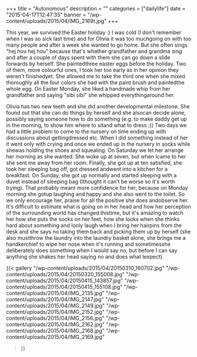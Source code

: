 +++
title = "Autonomous"
description = ""
categories = ["dailylife"]
date = "2015-04-17T12:47:35"
banner = "/wp-content/uploads/2015/04/IMG_2169t.jpg"
+++

This year, we survived the Easter holiday :) I was cold (I don't remember when I was so sick last
time) and for Olivia it was too muchgoing on with too many people and after a week she wanted to go
home. But she often sings "hej hou hej hou" because that's whather grandfather and grandma sing and after a
couple of days spent with them she can go down a slide forwards by herself. She paintedthree easter
eggs before the holiday. Two of them, more colourful ones, I took her too early as in her opinion
they weren't finishedyet. She allowed me to take the third one when she mixed thoroughly all the
four colors she had with the paint brush and paintedthe whole egg. On Easter Monday, she liked a
handmade whip from her grandfather and saying "sibi sibi" she whipped everythingaround her.

Olivia has two new teeth and she did another developmental milestone. She found out that she can do
things by herself and she alsocan decide alone, possibly saying someone how to do something (e.g.
to make daddy get up in the morning, to show him where to sitand what to dress :)) Two days we had
a little problem to come to the nursery on time ending up with discussions about gettingdressed
etc. When I did something instead of her it went only with crying and once we ended up in the
nursery in socks while shewas holding the shoes and squealing. On Saturday we let her arrange her
morning as she wanted. She woke up at seven, but when Icame to her she sent me away from her room.
Finally, she got up at ten satisfied, she took her sleeping bag off, got dressed andwent into a
kitchen for a breakfast. On Sunday, she got up normally and started sleeping with a duvet instead
of sleeping bag (Ithought it can't be worse so it's worth trying). That probably meant more
confidence for her, because on Monday morning she gotup laughing and happy and she also went to the
toilet. So we only encourage her, praise for all the positive she does andobserve her. It's
difficult to estimate what is going on in her head and how her perception of the surrounding world
has changed thistime, but it's amazing to watch her how she puts the socks on her feet, how she
looks when she thinks hard about something and Ionly laugh when I bring her hairpins from the desk
and she says no taking them back and picking them up by herself (she also mustthrow the laundry
into the laundry basket alone, she brings me a handkerchief to wipe her nose when it's running and
sometimesshe deliberately does something when I would say no, but before I can say anything she
shakes her head saying no and does what Iexpect).

{{< gallery
    "/wp-content/uploads/2015/04/20150310_160702.jpg"
    "/wp-content/uploads/2015/04/20150320_155008.jpg"
    "/wp-content/uploads/2015/04/20150415_143857.jpg"
    "/wp-content/uploads/2015/04/20150415_155108.jpg"
    "/wp-content/uploads/2015/04/IMG_2135.jpg"
    "/wp-content/uploads/2015/04/IMG_2147.jpg"
    "/wp-content/uploads/2015/04/IMG_2149.jpg"
    "/wp-content/uploads/2015/04/IMG_2152.jpg"
    "/wp-content/uploads/2015/04/IMG_2156.jpg"
    "/wp-content/uploads/2015/04/IMG_2162.jpg"
    "/wp-content/uploads/2015/04/IMG_2168.jpg"
    "/wp-content/uploads/2015/04/IMG_2169.jpg"
>}}
